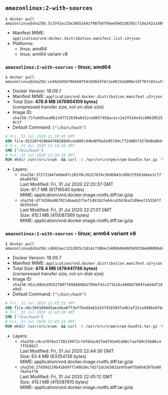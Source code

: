 ## `amazonlinux:2-with-sources`

```console
$ docker pull amazonlinux@sha256:3c3743ac33e26851442f987b8795ee50d310292c71de242a1489150af92a93c4
```

-	Manifest MIME: `application/vnd.docker.distribution.manifest.list.v2+json`
-	Platforms:
	-	linux; amd64
	-	linux; arm64 variant v8

### `amazonlinux:2-with-sources` - linux; amd64

```console
$ docker pull amazonlinux@sha256:ce49a5d54788eb0754c038d3fdc1ed815da00be1df787c03cafea1503766fcc1
```

-	Docker Version: 18.09.7
-	Manifest MIME: `application/vnd.docker.distribution.manifest.v2+json`
-	Total Size: **476.8 MB (476804109 bytes)**  
	(compressed transfer size, not on-disk size)
-	Image ID: `sha256:71fadd5eaa0b1347722638a6d12ce8057456acecc2e2f414e41c886205250c1f`
-	Default Command: `["\/bin\/bash"]`

```dockerfile
# Fri, 31 Jul 2020 22:19:45 GMT
ADD file:92220f428664788288d5cda805c94b48f6a5e957d4c7724085f3278d0a864f6d in / 
# Fri, 31 Jul 2020 22:19:46 GMT
CMD ["/bin/bash"]
# Fri, 31 Jul 2020 22:20:10 GMT
RUN mkdir /usr/src/srpm  && curl -o /usr/src/srpm/srpm-bundle.tar.gz "https://amazon-linux-docker-sources.s3-accelerate.amazonaws.com/srpm-bundle-4a2709d0b184c9b7a5e4b01c08f0a95ddb949a8af3fb12847920b6fc8cad8033.tar.gz"  && echo "d51679d0ed0ab3b0a8eb3c2a40b03e5c5e6d7b11a13fa6f729b2461204dfb1b0  /usr/src/srpm/srpm-bundle.tar.gz" | sha256sum -c -
```

-	Layers:
	-	`sha256:37373184fe69e0fc20370c26317bf4c5b9b843c60b375563d4ee1c7766a89782`  
		Last Modified: Fri, 31 Jul 2020 22:20:37 GMT  
		Size: 61.7 MB (61716540 bytes)  
		MIME: application/vnd.docker.image.rootfs.diff.tar.gzip
	-	`sha256:d77428ba98702146aeb373ef1d9192fe64ca55636a3109ee715326ffdb55e5e5`  
		Last Modified: Fri, 31 Jul 2020 22:21:01 GMT  
		Size: 415.1 MB (415087569 bytes)  
		MIME: application/vnd.docker.image.rootfs.diff.tar.gzip

### `amazonlinux:2-with-sources` - linux; arm64 variant v8

```console
$ docker pull amazonlinux@sha256:cd692aec3252035c3d14c7386ec5406849408549330e60806bdcd01c1290e59b
```

-	Docker Version: 18.09.7
-	Manifest MIME: `application/vnd.docker.distribution.manifest.v2+json`
-	Total Size: **478.4 MB (478441746 bytes)**  
	(compressed transfer size, not on-disk size)
-	Image ID: `sha256:651c803e19552789f769d884bb2769ef41c271610c4088b7884fa4d4df10a9a5`
-	Default Command: `["\/bin\/bash"]`

```dockerfile
# Fri, 31 Jul 2020 22:43:15 GMT
ADD file:d4c394189445aecbba87f3effbedda61d337d18393fa4b1af22ce498be6f6af0 in / 
# Fri, 31 Jul 2020 22:43:20 GMT
CMD ["/bin/bash"]
# Fri, 31 Jul 2020 22:43:55 GMT
RUN mkdir /usr/src/srpm  && curl -o /usr/src/srpm/srpm-bundle.tar.gz "https://amazon-linux-docker-sources.s3-accelerate.amazonaws.com/srpm-bundle-4a2709d0b184c9b7a5e4b01c08f0a95ddb949a8af3fb12847920b6fc8cad8033.tar.gz"  && echo "d51679d0ed0ab3b0a8eb3c2a40b03e5c5e6d7b11a13fa6f729b2461204dfb1b0  /usr/src/srpm/srpm-bundle.tar.gz" | sha256sum -c -
```

-	Layers:
	-	`sha256:c9ca78f6e1f39219972cf4f8dac027e6f91e01d68c7aefd9c55b86c47f558827`  
		Last Modified: Fri, 31 Jul 2020 22:44:30 GMT  
		Size: 63.4 MB (63354136 bytes)  
		MIME: application/vnd.docker.image.rootfs.diff.tar.gzip
	-	`sha256:27d50d139b41b697f140b30c7d2f1dcbd3831e9fba6f5b054207ba00f64fef78`  
		Last Modified: Fri, 31 Jul 2020 22:45:12 GMT  
		Size: 415.1 MB (415087610 bytes)  
		MIME: application/vnd.docker.image.rootfs.diff.tar.gzip
